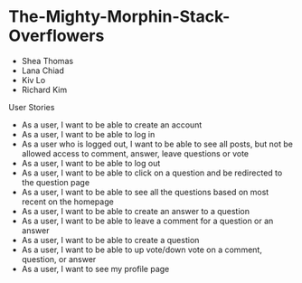 # The-Mighty-Morphin-Stack-Overflowers

* Shea Thomas
* Lana Chiad
* Kiv Lo
* Richard Kim

User Stories

* As a user, I want to be able to create an account
* As a user, I want to be able to log in
* As a user who is logged out, I want to be able to see all posts, but not be allowed access to comment, answer, leave questions or vote
* As a user, I want to be able to log out
* As a user, I want to be able to click on a question and be redirected to the question page
* As a user, I want to be able to see all the questions based on most recent on the homepage
* As a user, I want to be able to create an answer to a question
* As a user, I want to be able to leave a comment for a question or an answer
* As a user, I want to be able to create a question
* As a user, I want to be able to up vote/down vote on a comment, question, or answer
* As a user, I want to see my profile page
